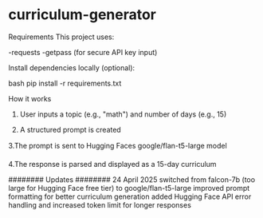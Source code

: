 # curriculum-generator

Requirements
This project uses:

-requests
-getpass (for secure API key input)

Install dependencies locally (optional):

bash pip install -r requirements.txt

How it works

1. User inputs a topic (e.g., "math") and number of days (e.g., 15)

2. A structured prompt is created

3.The prompt is sent to Hugging Faces google/flan-t5-large model

4.The response is parsed and displayed as a 15-day curriculum


########
Updates
########
24 April 2025
switched from falcon-7b (too large for Hugging Face free tier) to google/flan-t5-large
improved prompt formatting for better curriculum generation
added Hugging Face API error handling and increased token limit for longer responses


